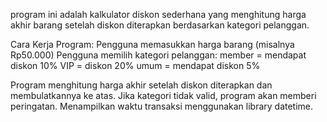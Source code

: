 program ini adalah kalkulator diskon sederhana yang menghitung harga akhir barang setelah diskon diterapkan berdasarkan kategori pelanggan.

Cara Kerja Program:
Pengguna memasukkan harga barang (misalnya Rp50.000)
Pengguna memilih kategori pelanggan:
member = mendapat diskon 10%
VIP = diskon 20%
umum = mendapat diskon 5%

Program menghitung harga akhir setelah diskon diterapkan dan membulatkannya ke atas.
Jika kategori tidak valid, program akan memberi peringatan.
Menampilkan waktu transaksi menggunakan library datetime.
